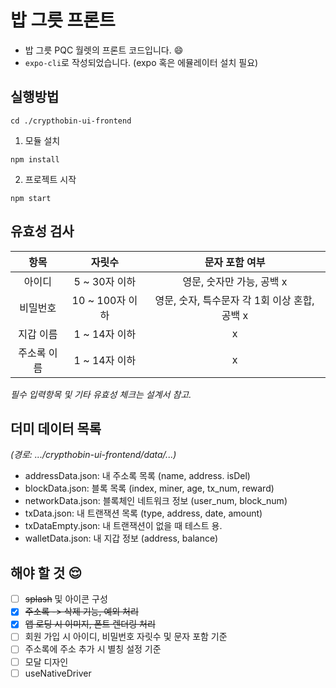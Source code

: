 # 밥 그릇 프론트
- 밥 그릇 PQC 월렛의 프론트 코드입니다. :smile:
- `expo-cli`로 작성되었습니다. (expo 혹은 에뮬레이터 설치 필요)
## 실행방법
```
cd ./crypthobin-ui-frontend
```
1. 모듈 설치
```
npm install
```
2. 프로젝트 시작
```
npm start
```
## 유효성 검사
|항목|자릿수|문자 포함 여부|
|:---:|:---:|:---:|
|아이디|5 ~ 30자 이하|영문, 숫자만 가능, 공백 x|
|비밀번호|10 ~ 100자 이하|영문, 숫자, 특수문자 각 1회 이상 혼합, 공백 x|
|지갑 이름|1 ~ 14자 이하|x|
|주소록 이름|1 ~ 14자 이하|x|

*필수 입력항목 및 기타 유효성 체크는 설계서 참고.*

## 더미 데이터 목록
*(경로: .../crypthobin-ui-frontend/data/...)*
- addressData.json: 내 주소록 목록 (name, address. isDel)
- blockData.json: 블록 목록 (index, miner, age, tx_num, reward)
- networkData.json: 블록체인 네트워크 정보 (user_num, block_num)
- txData.json: 내 트랜잭션 목록 (type, address, date, amount)
- txDataEmpty.json: 내 트랜잭션이 없을 때 테스트 용.
- walletData.json: 내 지갑 정보 (address, balance)
## 해야 할 것 :relieved:
- [ ] ~~splash~~ 및 아이콘 구성
- [x] ~~주소록 -> 삭제 기능, 예외 처리~~
- [x] ~~앱 로딩 시 이미지, 폰트 렌더링 처리~~
- [ ] 회원 가입 시 아이디, 비밀번호 자릿수 및 문자 포함 기준
- [ ] 주소록에 주소 추가 시 별칭 설정 기준
- [ ] 모달 디자인  
- [ ] useNativeDriver
